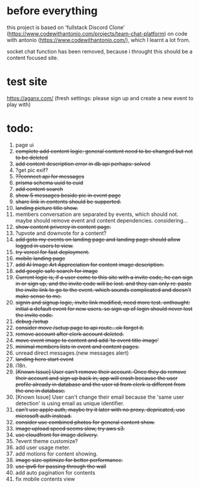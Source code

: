 # before everything

this project is based on 'fullstack Discord Clone' (https://www.codewithantonio.com/projects/team-chat-platform) on code with antonio (https://www.codewithantonio.com/), which I learnt a lot from.

socket chat function has been removed, because i throught this should
be a content focused site.

# test site

https://aganx.com/
(fresh settings: please sign up and create a new event to play with)

# todo:
1. page ui
2. ~~complete add content logic: general content need to be changed but not to be deleted~~
3. ~~add content description error in ~~db~~ api perhaps: solved~~
4. ?get pic exif?
5. ~~??connect api for messages~~
6. ~~prisma schema uuid to cuid~~
7. ~~add content search~~
8. ~~show 5 messages beside pic in event page~~
9. ~~share link in contents should be supported.~~
10. ~~landing picture title show.~~
11. members conversation are separated by events, which should not. maybe should remove event and content dependencies. considering...
12. ~~show content privercy in content page.~~
13. ?upvote and downvote for a content?
14. ~~add goto my events on landing page and landing page should allow logged in users to view.~~
15. ~~try vercel for fast deployment.~~
16. ~~mobile landing page~~
17. ~~add AI Image Art Appreciation for content image description.~~
18. ~~add google safe search for image~~ 
19. ~~Current logic is, if a user come to this site with a invite code, he can sign in or sign up, and the invite code will be lost. and they can only re-paste the invite link to go to the event. which sounds complicated and doesn't make sense to me.~~ 
20. ~~signin and signup logic, invite link modified, need more test. onthought: initial a default event for new users. so sign up of login should never lost the invite code.~~
21. ~~debug /setup~~
22. ~~consider move /setup page to api route...ok forget it.~~
23. ~~remove account after clerk account deleted.~~
24. ~~move event image to content and add 'to event title image'~~
25. ~~minimal members lists in event and content pages.~~
26. unread direct messages.(new messages alert)
27. ~~landing hero start event~~
28. i18n.
29. ~~[Known Issue] User can't remove their account. Once they do remove their account and sign up back in, app will crash because the user profile already in database and the user id from clerk is different from the one in database.~~
30. [Known Issue] User can't change their email because the 'same user detection' is using email as unique identifier.
31. ~~can't use apple auth, maybe try it later with no proxy. depricated, use microsoft auth instead.~~
32. ~~consider use combined photos for general content show.~~
33. ~~image upload speed seems slow, try aws s3.~~
34. ~~use cloudfront for image delivery.~~
35. ?event theme customize?
36. add user usage meter.
37. add motions for content showing.
38. ~~image size optimize for better performance.~~
39. ~~use ipv6 for passing through the wall~~
40. add auto pagination for contents
41. fix mobile contents view